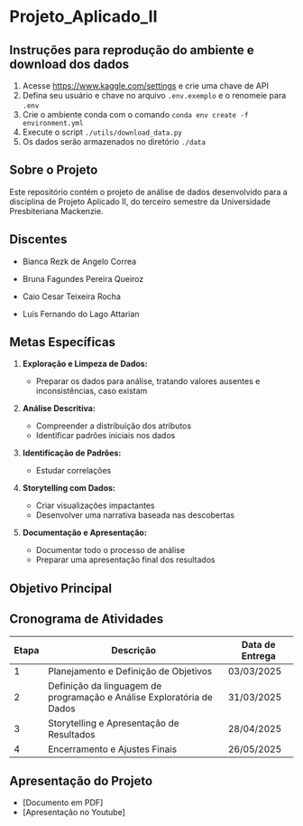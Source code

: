 # Projeto_Aplicado_II

## Instruções para reprodução do ambiente e download dos dados

1. Acesse <https://www.kaggle.com/settings> e crie uma chave de API
2. Defina seu usuário e chave no arquivo `.env.exemplo` e o renomeie para `.env`
3. Crie o ambiente conda com o comando  `conda env create -f environment.yml`
4. Execute o script `./utils/download_data.py`
5. Os dados serão armazenados no diretório `./data`

## Sobre o Projeto

Este repositório contém o projeto de análise de dados desenvolvido para 
a disciplina de Projeto Aplicado II, do terceiro semestre da
Universidade Presbiteriana Mackenzie.

## Discentes

- Bianca Rezk de Angelo Correa

- Bruna Fagundes Pereira Queiroz

- Caio Cesar Teixeira Rocha

- Luís Fernando do Lago Attarian

## Metas Específicas

1. **Exploração e Limpeza de Dados:**
   - Preparar os dados para análise, tratando valores ausentes e inconsistências, caso existam

2. **Análise Descritiva:**
   - Compreender a distribuição dos atributos
   - Identificar padrões iniciais nos dados

3. **Identificação de Padrões:**
   - Estudar correlações

4. **Storytelling com Dados:**
   - Criar visualizações impactantes
   - Desenvolver uma narrativa baseada nas descobertas

5. **Documentação e Apresentação:**
   - Documentar todo o processo de análise
   - Preparar uma apresentação final dos resultados

## Objetivo Principal

## Cronograma de Atividades

| Etapa | Descrição | Data de Entrega |
|-------|-----------|-----------------|
| 1 | Planejamento e Definição de Objetivos | 03/03/2025|
| 2 | Definição da linguagem de programação e Análise Exploratória de Dados | 31/03/2025 |
| 3 | Storytelling e Apresentação de Resultados | 28/04/2025 |
| 4 | Encerramento e Ajustes Finais | 26/05/2025 |

## Apresentação do Projeto

- [Documento em PDF]
- [Apresentação no Youtube]

